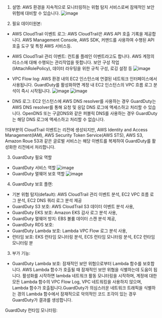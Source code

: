 1. 설명:
AWS 환경을 지속적으로 모니터링하는 위협 탐지 서비스로써 잠재적인 보안 위험에 대비할 수 있습니다. 
![image](https://github.com/jaehwanjoa/jae_aws/assets/90813478/fbe8f468-d429-4fec-a222-2f2a9bfe4d8d)

2. 필요 데이터원본:
- AWS CloudTrail 이벤트 로그: AWS CloudTrail은 AWS API 호출 기록을 제공합니다. AWS Management Console, AWS SDK, 커맨드를 사용하여 수행된 API 호출 도구 및 특정 AWS 서비스등.
- AWS CloudTrail 관리 이벤트: 컨트롤 플레인 이벤트라고도 합니다. AWS 계정의 리소스에 대해 수행되는 관리작업을 뜻합니다. 보안 구성 작업(IAttachRolePolicy), 데이터 라우팅을 위한 규칙 구성, 로깅 설정 등
![image](https://github.com/jaehwanjoa/jae_aws/assets/90813478/a2f2e7ed-7c1a-486a-bc4d-0b6865f5f813)

- VPC Flow log: AWS 환경 내의 EC2 인스턴스에 연결된 네트워크 인터페이스에서 사용됩니다. GuardDuty를 활성화하면 계정 내 EC2 인스턴스의 VPC 흐름 로그 분석이 즉시 시작됩니다.
![image](https://github.com/jaehwanjoa/jae_aws/assets/90813478/4c5f4dc7-8c06-4872-a13c-9aaf1331919d)
![image](https://github.com/jaehwanjoa/jae_aws/assets/90813478/610b9cba-86f2-4116-8c8a-e52145af98fd)

- DNS 로그: EC2 인스턴스에 AWS DNS resolver를 사용하는 경우 GuardDuty는 AWS DNS resolver를 통해 요청 및 응답 DNS 로그에 액세스하고 처리할 수 있습니다.
OpenDNS 또는 구글DNS와 같은 퍼블릭 DNS를 사용하는 경우 GuardDuty는 해당 DNS 로그에 액세스하고 처리할 수 없습니다.

!!대부분의 CloudTrail 이벤트는 리전에 생성되지만, AWS Identity and Access Management(IAM), AWS Security Token Service(AWS STS), AWS S3, Amazon Roue 53과 같은 글로벌 서비스는
해당 이벤트를 복제하여 GuardDuty를 활성화한 리전에서 처리합니다. 


3. GuardDuty 필요 역할
- GuardDuty 서비스 역할
![image](https://github.com/jaehwanjoa/jae_aws/assets/90813478/d5b646f2-4650-4955-a6a8-00a9107980b8)
- GuardDuty 멀웨어 보호 역할
![image](https://github.com/jaehwanjoa/jae_aws/assets/90813478/7f088a42-ad8c-405c-96e3-5c7e89ab49a1)


4. GuardDuty 보호 플랜:
- 기본 위협 탐지(default): AWS CloudTrail 관리 이벤트 분석, EC2 VPC 흐름 로그 분석, EC2 DNS 쿼리 로그 분석 제공
- GuardDuty S3 보호: AWS CloudTrail S3 데이터 이벤트 분석 사용,
- GuardDuty EKS 보호: Amazon EKS 감사 로그 분석 사용,
- GuardDuty 멀웨어 방지: EBS 볼륨 데이터 스캔 분석 제공,
- GuardDuty RDS 보호: 
- GuardDuty Lambda 보호: Lambda VPC Flow 로그 분석 사용,
- 런타임 보호: EKS 런타임 모니터링 분석, ECS 런타임 모니터링 분석, EC2 런타임 모니터링 분

3. 부가 기능:
- GuardDuty Lambda 보호: 잠재적인 보안 위협으로부터 Lambda 함수를 보호합니다. AWS Lambda 함수가 호출될 때 잠재적인 보안 위협을 식별하는데 도움이 됩니다. 활성화를 시작하면 lambda 네트워크 활동 모니터링을 시작하며, 계정에 대한 모든 Lambda 함수의 VPC Flow Log, VPC 네트워킹을 사용하지 않으며, Lambda 함수가 호출됩니다.GuardDuty가 의심스러운 네트워크 트래픽을 식별하는 경의 Lambda 함수에서 잠재적으로
악의적인 코드 조각이 있는 경우 GuardDuty가 결과를 생성합니다.

GuardDuty 런타임 모니터링:
